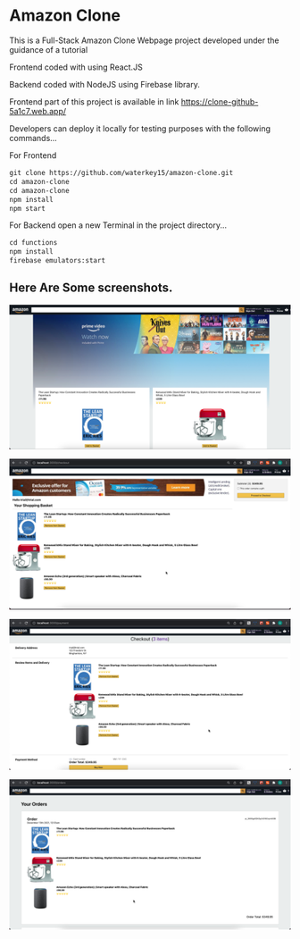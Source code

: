 # Amazon Clone

This is a Full-Stack Amazon Clone Webpage project developed under the guidance of a tutorial

Frontend coded with using React.JS 

Backend coded with NodeJS using Firebase library. 

Frontend part of this project is available in link https://clone-github-5a1c7.web.app/

Developers can deploy it locally for testing purposes with the following commands...


For Frontend 

```
git clone https://github.com/waterkey15/amazon-clone.git
cd amazon-clone 
cd amazon-clone 
npm install
npm start
```

For Backend open a new Terminal in the project directory...

```
cd functions
npm install
firebase emulators:start
```


## Here Are Some screenshots. 

![Main](/screen-shots/main.png)

![Subtotal](/screen-shots/subtotal.png)

![Checkout](/screen-shots/checkout.png)

![Order History](/screen-shots/orderHist.png)

